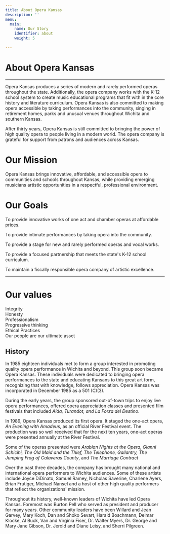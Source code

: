 ```yaml
---
title: About Opera Kansas
description: ''
menu:
  main:
    name: Our Story
    identifier: about
    weight: 5

---
```

# About Opera Kansas

***

Opera Kansas produces a series of modern and rarely performed operas throughout the state. Additionally, the opera company works with the K-12 school system to create music educational programs that fit with in the core history and literature curriculum. Opera Kansas is also committed to making opera accessible by taking performances into the community, singing in retirement homes, parks and unusual venues throughout Wichita and southern Kansas.

After thirty years, Opera Kansas is still committed to bringing the power of high quality opera to people living in a modern world. The opera company is grateful for support from patrons and audiences across Kansas.

# Our Mission

Opera Kansas brings innovative, affordable, and accessible opera to communities and schools throughout Kansas, while providing emerging musicians artistic opportunities in a respectful, professional environment.

# Our Goals

To provide innovative works of one act and chamber operas at affordable prices.

To provide intimate performances by taking opera into the community.

To provide a stage for new and rarely performed operas and vocal works.

To provide a focused partnership that meets the state's K-12 school curriculum.

To maintain a fiscally responsible opera company of artistic excellence.

***

# Our values

Integrity  
Honesty  
Professionalism  
Progressive thinking  
Ethical Practices  
Our people are our ultimate asset

## History

In 1985 eighteen individuals met to form a group interested in promoting quality opera performance in Wichita and beyond. This group soon became Opera Kansas. These individuals were dedicated to bringing opera performances to the state and educating Kansans to this great art form, recognizing that with knowledge, follows appreciation. Opera Kansas was incorporated in December 1985 as a 501 (C)(3).

During the early years, the group sponsored out-of-town trips to enjoy live opera performances, offered opera appreciation classes and presented film festivals that included _Aida, Turandot, and La Forza del Destino_.

In 1989, Opera Kansas produced its first opera. It staged the one-act opera, _An Evening with Amadeus_, as an official River Festival event. The production was so well received that for the next ten years, one-act operas were presented annually at the River Festival.

Some of the operas presented were _Arabian Nights at the Opera, Gianni Schicihi, The Old Maid and the Thief, The Telephone, Gallantry, The Jumping Frog of Calaveras County_, and _The Marriage Contract_

Over the past three decades, the company has brought many national and international opera performers to Wichita audiences. Some of these artists include Joyce DiDinato, Samuel Ramey, Nicholas Saverine, Charlene Ayers, Brian Frutiger, Michael Nansel and a host of other high quality performers that reflect the organizations' mission.

Throughout its history, well-known leaders of Wichita have led Opera Kansas. Foremost was Burton Pell who served as president and producer for many years. Other community leaders have been Willard and Jean Garvey, Mary Koch, Dan and Shoko Sevart, Harald Boschmann, Delmar Klocke, Al Buck, Van and Virginia Fiser, Dr. Walter Myers, Dr. George and Mary Jane Gibson, Dr. Jerold and Diane Leisy, and Sherri Pilgreen.
